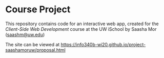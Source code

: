 # Course Project

This repository contains code for an interactive web app, created for the _Client-Side Web Development_ course at the UW iSchool by Saasha Mor (saashm@uw.edu)

The site can be viewed at <https://info340b-wi20.github.io/project-saashamoruw/proposal.html>
